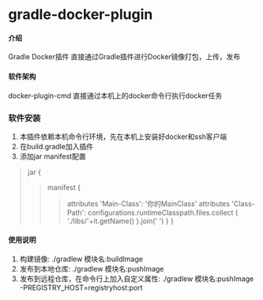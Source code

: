# gradle-docker-plugin

#### 介绍
 Gradle Docker插件 直接通过Gradle插件进行Docker镜像打包，上传，发布

#### 软件架构
docker-plugin-cmd 直接通过本机上的docker命令行执行docker任务

###  软件安装
1. 本插件依赖本机命令行环境，先在本机上安装好docker和ssh客户端
2. 在build.gradle加入插件
3. 添加jar manifest配置
>jar { 
>> manifest {
>>>  attributes 'Main-Class': '你的MainClass'
>>>  attributes 'Class-Path': configurations.runtimeClasspath.files.collect { './libs/'+it.getName() }.join(' ')
>>}
>}

#### 使用说明

1. 构建镜像: ./gradlew 模块名:buildImage
2. 发布到本地仓库: ./gradlew 模块名:pushImage
3. 发布到远程仓库，在命令行上加入自定义属性: ./gradlew 模块名:pushImage -PREGISTRY_HOST=registryhost:port
